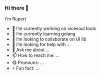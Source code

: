 ### Hi there 👋

I'm Rupert

- 🔭 I’m currently working on vicesoul tools
- 🌱 I’m currently learning golang
- 👯 I’m looking to collaborate on UI lib
- 🤔 I’m looking for help with ...
- 💬 Ask me about ...
- 📫 How to reach me: ...
- 😄 Pronouns: ...
- ⚡ Fun fact: ...
